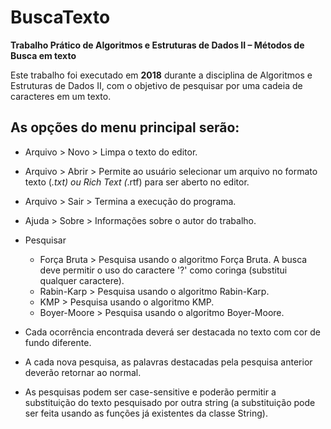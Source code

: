 # BuscaTexto
**Trabalho Prático de Algoritmos e Estruturas de Dados II – Métodos de Busca em texto**

Este trabalho foi executado em **2018** durante a disciplina de Algoritmos e Estruturas de Dados II, com o objetivo de pesquisar por uma cadeia de caracteres em um texto.

## As opções do menu principal serão:
- Arquivo > Novo > Limpa o texto do editor.
- Arquivo > Abrir > Permite ao usuário selecionar um arquivo no formato texto (*.txt) ou Rich Text (*.rtf) para ser aberto no editor.
- Arquivo > Sair > Termina a execução do programa.
- Ajuda > Sobre > Informações sobre o autor do trabalho.

- Pesquisar
  - Força Bruta > Pesquisa usando o algoritmo Força Bruta. A busca deve permitir o uso do caractere '?' como coringa (substitui qualquer caractere).
  - Rabin-Karp > Pesquisa usando o algoritmo Rabin-Karp.
  - KMP > Pesquisa usando o algoritmo KMP.
  - Boyer-Moore > Pesquisa usando o algoritmo Boyer-Moore.
  
- Cada ocorrência encontrada deverá ser destacada no texto com cor de fundo diferente.
- A cada nova pesquisa, as palavras destacadas pela pesquisa anterior deverão retornar ao normal.
- As pesquisas podem ser case-sensitive e poderão permitir a substituição do texto pesquisado por outra string (a substituição pode ser feita usando as funções já existentes da classe String).

